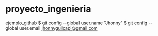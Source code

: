 # proyecto_ingenieria
ejemplo_github
$ git config --global user.name "Jhonny"
$ git config --global user.email jhonnyguilcapi@gmail.com